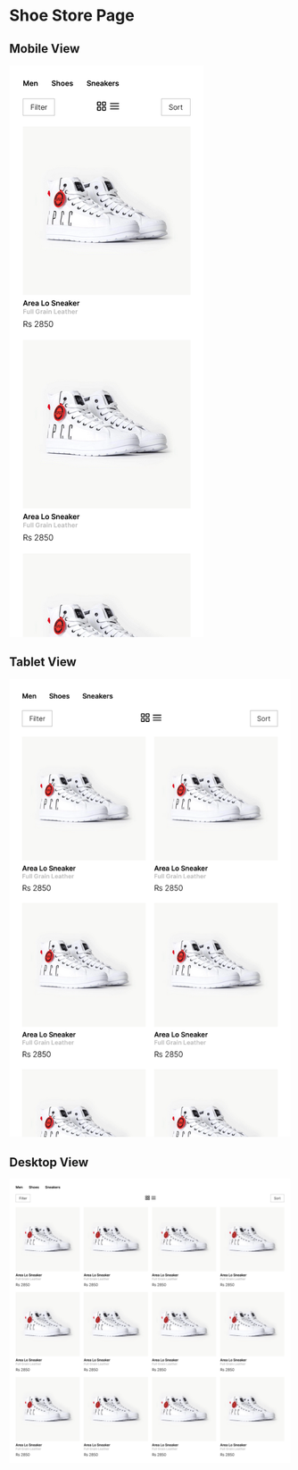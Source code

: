 # Shoe Store Page

## Mobile View

![Shoe Store Page](https://github.com/nslcoder/100-Days-Of-CSS/blob/main/screenshots/shoe-store-page-mobile.png)

## Tablet View

![Shoe Store Page](https://github.com/nslcoder/100-Days-Of-CSS/blob/main/screenshots/shoe-store-page-tablet.png)

## Desktop View

![Shoe Store Page](https://github.com/nslcoder/100-Days-Of-CSS/blob/main/screenshots/shoe-store-page-desktop.png)
